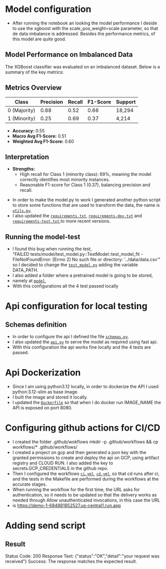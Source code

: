 # Model configuration

* After running the notebook an looking the model performance I deside to use the xgboost with
the scale_pos_weight=scale parameter, so that de data imbalance is addressed. Besides the performance metrics, 
of this model are quite good.
## Model Performance on Imbalanced Data

The XGBoost classifier was evaluated on an imbalanced dataset. Below is a summary of the key metrics:

## **Metrics Overview**
| Class | Precision | Recall | F1-Score | Support |
|-------|-----------|--------|----------|---------|
| 0 (Majority) | 0.88 | 0.52 | 0.66 | 18,294 |
| 1 (Minority) | 0.25 | 0.69 | 0.37 | 4,214 |

- **Accuracy:** 0.55
- **Macro Avg F1-Score:** 0.51
- **Weighted Avg F1-Score:** 0.60

## **Interpretation**
- **Strengths:**
  - High recall for Class 1 (minority class): 69%, meaning the model correctly identifies most minority instances.
  - Reasonable F1-score for Class 1 (0.37), balancing precision and recall.



* In order to make the model.py to work I generated another python script to store some functions that are used to 
transform the data, the name is [`utils.py`](../challenge/utils.py).
* I also updated the [`requirements.txt`](../requirements.txt), [`requirements-dev.txt`](../requirements.txt) and
[`requirements-test.txt`](../requirements.txt),to more recent versions.

## Running the model-test

* I found this bug when running the test,  
"FAILED tests/model/test_model.py::TestModel::test_model_fit - FileNotFoundError:
[Errno 2] No such file or directory: '../data/data.csv'"
so I decided to change the [`test_model.py`](../tests/model/test_model.py) adding the variable DATA_PATH.
* I also added a folder where a pretrained model is going to be stored, 
* namely at [`model`](../model),
* With this configurations all the 4 test passed locally


# Api configuration for local testing

## Schemas definition
* In order to configure the api I defined the file [`schemas.py`](../challenge/schemas.py).
* I also updated the [`api.py`](../challenge/schemas.py) to serve the model as required using fast api.
* With this configuration the api works fine locally and the 4 tests are passed.

# Api Dockerization

* Since I am using python3.12 locally, in order to dockerize the API I used python:3.12-slim as base image.
* I built the image and stored it locally.
* I updated the [`Dockerfile`](../Dockerfile) so that when I do docker run IMAGE_NAME the API is exposed on port 8080.

# Configuring github actions for CI/CD

* I created the folder .github/wokflows  mkdir -p .github/workflows && cp workflows/* .github/workflows/
* I created a project on gcp and then generated a json key with the granted permissions to create 
and deploy the api on GCP, using artifact registry and CLOUD RUN. I also added the key to secrets.GCP_CREDENTIALS
in the github repo.
* Then I configured the workflows [`ci.yml`](../.github/workflows/ci.yml), [`cd.yml`](../.github/workflows/cd.yml), 
so that cd runs after ci, and the tests in the Makefile are performed during the workflows at the accurate stages.
* When running the workflow for the first time, the URL asks for authentication, so it  needs to be updated so that 
the delivery works as needed through Allow unauthenticated invocations, in this case the URL 
* is https://demo-1-684881852527.us-central1.run.app

# Adding send script
## Result
Status Code: 200
Response Text: {"status":"OK","detail":"your request was received"}
Success: The response matches the expected result.
